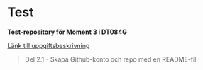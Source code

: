 # Test
__Test-repository för Moment 3 i DT084G__

[Länk till uppgiftsbeskrivning](https://elearn20.miun.se/moodle/mod/resource/view.php?id=1039994)

> Del 2.1 - Skapa Github-konto och repo med en README-fil  
